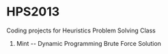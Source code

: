 HPS2013
=======

Coding projects for Heuristics Problem Solving Class
1. Mint -- Dynamic Programming Brute Force Solution
